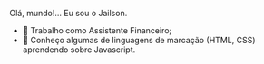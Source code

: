 Olá, mundo!... Eu sou o Jailson.

- 🔭 Trabalho como Assistente Financeiro;
- 🌱 Conheço algumas de linguagens de marcação (HTML, CSS) aprendendo sobre Javascript.
